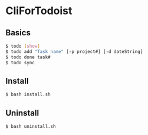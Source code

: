 # CliForTodoist
## Basics
```bash
$ todo [show]
$ todo add "Task name" [-p project#] [-d dateString]
$ todo done task#
$ todo sync
```

## Install
```bash
$ bash install.sh
```

## Uninstall
```bash
$ bash uninstall.sh
```

